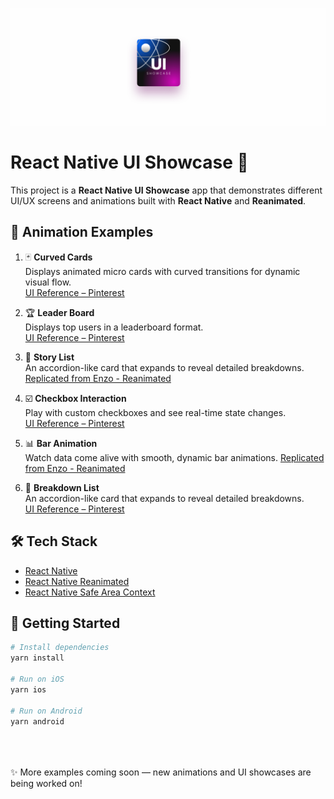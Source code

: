 ![UI Reference](./assets/images/Banner.png)

# React Native UI Showcase 🚀

This project is a **React Native UI Showcase** app that demonstrates different UI/UX screens and animations built with **React Native** and **Reanimated**.

## 🎨 Animation Examples

1. 🃏 **Curved Cards**  
   Displays animated micro cards with curved transitions for dynamic visual flow.  
   [UI Reference – Pinterest](https://in.pinterest.com/pin/787004103674154837/)

2. 🏆 **Leader Board**  
   Displays top users in a leaderboard format.  
   [UI Reference – Pinterest](https://in.pinterest.com/pin/787004103674106818/)

3. 📖 **Story List**  
   An accordion-like card that expands to reveal detailed breakdowns.  
   [Replicated from Enzo - Reanimated](https://www.youtube.com/watch?v=NNRym_f8JsA&list=PLjHsmVtnAr9TWoMAh-3QMiP7bPUqPFuFZ&index=25)

4. ☑️ **Checkbox Interaction**  
   Play with custom checkboxes and see real-time state changes.  
   [UI Reference – Pinterest](https://in.pinterest.com/pin/787004103674071168/)

5. 📊 **Bar Animation**  
   Watch data come alive with smooth, dynamic bar animations.
   [Replicated from Enzo - Reanimated](https://www.youtube.com/@Reactiive)

6. 📂 **Breakdown List**  
    An accordion-like card that expands to reveal detailed breakdowns.  
   [UI Reference – Pinterest](https://in.pinterest.com/pin/19844054604601981/)

## 🛠️ Tech Stack

- [React Native](https://reactnative.dev/)
- [React Native Reanimated](https://docs.swmansion.com/react-native-reanimated/)
- [React Native Safe Area Context](https://github.com/th3rdwave/react-native-safe-area-context)

## 🚀 Getting Started

```bash
# Install dependencies
yarn install

# Run on iOS
yarn ios

# Run on Android
yarn android
```

<br/><br/><br/>
✨ More examples coming soon — new animations and UI showcases are being worked on!

